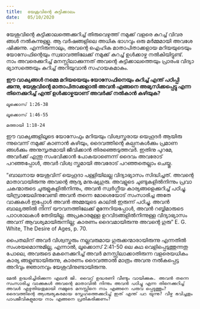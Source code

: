 ```yaml
---
title:  യേശുവിന്റെ കുട്ടിക്കാലം
date:   05/10/2020
---
```


യേശുവിന്റെ കുട്ടിക്കാലത്തെക്കുറിച്ച് തിരുവെഴുത്ത് നമുക്ക് വളരെ കുറച്ച് വിവര ങ്ങൾ നൽകുന്നുള്ളൂ. ആ വർഷങ്ങളിലെ അധിക ഭാഗവും ഒരു മർമ്മമായി അവശേ ഷിക്കുന്നു. എന്നിരുന്നാലും, അവന്റെ ഐഹിക മാതാപിതാക്കളായ മറിയയുടെയും യോസേഫിന്റെയും സ്വഭാവത്തിലേക്ക് നമുക്ക് കുറച്ച് ഉൾക്കാഴ്ച നൽകിയിട്ടുണ്ട്. നാം അവരെക്കുറിച്ച് മനസ്സിലാക്കുന്നത് അവന്റെ കുട്ടിക്കാലത്തെയും പ്രാരംഭ വിദ്യാ ഭ്യാസത്തെയും കുറിച്ച് അറിയുവാൻ സഹായകമാകും.

**ഈ വാക്യങ്ങൾ നമ്മെ മറിയയെയും യോസേഫിനെയും കുറിച്ച് എന്ത് പഠിപ്പി ക്കുന്നു, യേശുവിന്റെ മാതാപിതാക്കളാൽ അവൻ എങ്ങനെ അഭ്യസിക്കപ്പെട്ടു എന്ന തിനെക്കുറിച്ച് എന്ത് ഉൾക്കാഴ്ചയാണ് അവർക്ക് നൽകാൻ കഴിയുക?**

`ലൂക്കൊസ് 1:26-38`

`ലൂക്കൊസ് 1:46-55`

`മത്തായി 1:18-24`

ഈ വാക്യങ്ങളിലൂടെ യോസേഫും മറിയയും വിശ്വസ്തരായ യെഹൂദർ ആയിരു ന്നുവെന്ന് നമുക്ക് കാണാൻ കഴിയും, ദൈവത്തിന്റെ കല്പനകൾക്കും പ്രമാണ ങ്ങൾക്കും അനുസൃതമായി ജീവിക്കാൻ തിരഞ്ഞെടുത്തവർ. ഇതിനു പുറമേ, അവർക്ക് എന്തു സംഭവിക്കാൻ പോകയാണെന്ന് ദൈവം അവരോട് പറഞ്ഞപ്പോൾ, അവർ വിശ്വ സ്തമായി അവരോട് പറഞ്ഞതെല്ലാം ചെയ്തു.

“ബാലനായ യേശുവിന് യെഹൂദാ പള്ളിയിലല്ല വിദ്യാഭ്യാസം സിദ്ധിച്ചത്. അവന്റെ മാതാവായിരുന്നു അവന്റെ ആദ്യ മനുഷ്യഗുരു. അവളുടെ ചുണ്ടുകളിൽനിന്നും പ്രവാ ചകന്മാരുടെ ചുരുളുകളിൽനിന്നും, അവൻ സ്വർഗ്ഗീയ കാര്യങ്ങളെക്കുറിച്ച് പഠിച്ചു. യിസ്രായേലിനുവേണ്ടി അവൻ തന്നെ മോശെയോട് സംസാരിച്ച അതേ വാക്കുകൾ ഇപ്പോൾ അവൻ അമ്മയുടെ കാല്ൽ ഇരുന്ന് പഠിച്ചു. അവൻ ബാല്യത്തിൽ നിന്ന് യൗവനത്തിലേക്ക് മുന്നേറിയപ്പോൾ, അവൻ റബ്ബിമാരുടെ പാഠശാലകൾ തേടിയില്ല. അപ്രകാരമുള്ള ഉറവിടങ്ങളിൽനിന്നുള്ള വിദ്യാഭ്യാസം അവന് ആവശ്യമായിരുന്നില്ല; കാരണം ദൈവമായിരുന്നു അവന്റെ ഗുരു” E. G. White, The Desire of Ages, p. 70.

പൈതലിന് അവർ വിശ്വസ്തരും നല്ലവരുമായ ഗുരുക്കന്മാരായിരുന്നു എന്നതിൽ സംശയമൊന്നുമില്ല, എന്നാൽ, ലൂക്കൊസ് 2:41-50 ലെ കഥ വെളിപ്പെടുത്തുന്നതു പോലെ, അവരുടെ മകനെക്കുറിച്ച് അവർ മനസ്സിലാക്കാതിരുന്ന വളരെയധികം കാര്യ ങ്ങളുണ്ടായിരുന്നു, കാരണം ദൈവത്താൽ മാത്രം അവനു നൽകപ്പെട്ട അറിവും ജ്ഞാനവും യേശുവിനുണ്ടായിരുന്നു.

`മേൽ ഉദ്ധരിച്ചിരിക്കുന്ന എലൻ ജി. വൈറ്റ് ഉദ്ധരണി വീണ്ടും വായിക്കുക. അവൻ തന്നെ സംസാരിച്ച വാക്കുകൾ അവന്റെ മാതാവിൽ നിന്നും അവൻ പഠിച്ചു എന്ന തിനെക്കുറിച്ച് അവൾ എഴുതിയതുമായി നമ്മുടെ മനസ്സിനെ നാം എങ്ങനെ പരുവ പ്പെടുത്തും? ദൈവത്തിന്റെ ആശ്ചര്യകരമായ സ്നേഹത്തെക്കുറിച്ച് ഇത് എന്ത് പറ യുന്നു? വീഴ്ച ഭവിച്ചതും പാപജീവികളുമായ നാം എങ്ങനെ പ്രതികരിക്കണം?`